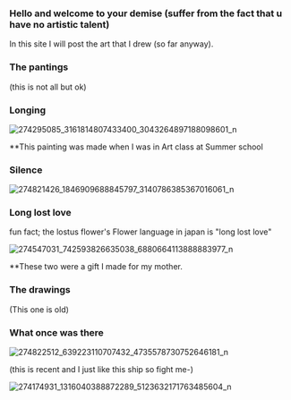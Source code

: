 ### Hello and welcome to your demise (suffer from the fact that u have no artistic talent)

In this site I will post the art that I drew (so far anyway).

### The pantings
(this is not all but ok)

### Longing
![274295085_3161814807433400_3043264897188098601_n](https://user-images.githubusercontent.com/99941921/156134125-3efc58cf-5dca-4f2a-aa19-40eebc70bad8.png)

**This painting was made when I was in Art class at Summer school

### Silence
![274821426_1846909688845797_3140786385367016061_n](https://user-images.githubusercontent.com/99941921/156134209-2f688923-c692-45e1-8ae9-3f82c283035c.jpg)

### Long lost love
fun fact; the lostus flower's Flower language in japan is "long lost love"

![274547031_742593826635038_6880664113888883977_n](https://user-images.githubusercontent.com/99941921/156134232-fd4d9d0b-649b-4248-b23d-1bc3c87cb527.jpg)

**These two were a gift I made for my mother.

### The drawings

(This one is old)

### What once was there
![274822512_639223110707432_4735578730752646181_n](https://user-images.githubusercontent.com/99941921/156134328-d714db28-3fc3-41b2-a485-4d23c9c613bf.png)

(this is recent and I just like this ship so fight me-)

![274174931_1316040388872289_5123632171763485604_n](https://user-images.githubusercontent.com/99941921/156134305-0da2edd7-d9a4-4040-b6e8-3a5c952c3028.png)

